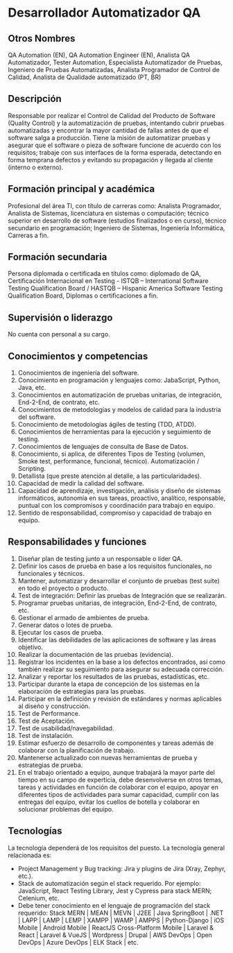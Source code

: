 # Desarrollador Automatizador QA

## Otros Nombres

QA Automation (EN), QA Automation Engineer (EN), Analista QA Automatizador, Tester Automation, Especialista Automatizador de Pruebas, Ingeniero de Pruebas Automatizadas, Analista Programador de Control de Calidad, Analista de Qualidade automatizado (PT, BR)

## Descripción

Responsable por realizar el Control de Calidad del Producto de Software (Quality Control) y la automatización de pruebas, intentando cubrir pruebas automatizadas y encontrar la mayor cantidad de fallas antes de que el software salga a producción.  Tiene la misión de automatizar pruebas y asegurar que el software o pieza de software funcione de acuerdo con los requisitos; trabaje con sus interfaces de la forma esperada, detectando en forma temprana defectos y evitando su propagación y llegada al cliente (interno o externo). 

## Formación principal y académica

Profesional del área TI, con título de carreras como: Analista Programador, Analista de Sistemas, licenciatura en sistemas o computación; técnico superior en desarrollo de software (estudios finalizados o en curso), técnico secundario en programación; Ingeniero de Sistemas, Ingeniería Informática,  Carreras a fin. 

## Formación secundaria

Persona diplomada o certificada en títulos como: diplomado de QA, Certificación Internacional en Testing - ISTQB – International Software Testing Qualification Board / HASTQB – Hispanic America Software Testing Qualification Board, Diplomas o certificaciones a fin. 

## Supervisión o liderazgo

No cuenta con personal a su cargo. 

## Conocimientos y competencias

1. Conocimientos de ingeniería del software. 
2. Conocimiento en programación y lenguajes como: JabaScript, Python, Java, etc. 
3. Conocimientos en automatización de pruebas unitarias, de integración, End-2-End, de contrato, etc. 
4. Conocimientos de metodologías y modelos de calidad para la industria del software. 
5. Conocimiento de metodologías ágiles de testing (TDD, ATDD). 
6. Conocimientos de herramientas para la ejecución y seguimiento de testing. 
7. Conocimientos de lenguajes de consulta de Base de Datos. 
8. Conocimiento, si aplica, de diferentes Tipos de Testing (volumen, Smoke test, performance, funcional, técnico). Automatización / Scripting. 
9. Detallista (que preste atención al detalle, a las particularidades). 
10. Capacidad de medir la calidad del software.
11. Capacidad de aprendizaje, investigación, análisis y diseño de sistemas informáticos, autonomía en sus tareas, proactivo, analítico, responsable, puntual con los compromisos y coordinación para trabajo en equipo. 
12.	Sentido de responsabilidad, compromiso y capacidad de trabajo en equipo. 

## Responsabilidades y funciones

1. Diseñar plan de testing junto a un responsable o líder QA. 
2. Definir los casos de prueba en base a los requisitos funcionales, no funcionales y técnicos. 
3. Mantener, automatizar y desarrollar el conjunto de pruebas (test suite) en todo el proyecto o producto.
4. Test de integración: Definir las pruebas de Integración que se realizarán. 
5. Programar pruebas unitarias, de integración, End-2-End, de contrato, etc. 
6. Gestionar el armado de ambientes de prueba. 
7. Generar datos o lotes de prueba. 
8. Ejecutar los casos de prueba. 
9. Identificar las debilidades de las aplicaciones de software y las áreas objetivo.
10. Realizar la documentación de las pruebas (evidencia). 
11. Registrar los incidentes en la base a los defectos encontrados, así como también realizar su seguimiento para asegurar su adecuada corrección. 
12. Analizar y reportar los resultados de las pruebas, estadísticas, etc. 
13. Participar durante la etapa de concepción de los sistemas en la elaboración de estrategias para las pruebas. 
14. Participar en la definición y revisión de estándares y normas aplicables al diseño y construcción. 
15. Test de Performance. 
16. Test de Aceptación. 
17. Test de usabilidad/navegabilidad. 
18. Test de instalación. 
19. Estimar esfuerzo de desarrollo de componentes y tareas además de colaborar con la planificación de trabajo.
20. Mantenerse actualizado con nuevas herramientas de prueba y estrategias de prueba.
21. En el trabajo orientado a equipo, aunque trabajará la mayor parte del tiempo en su campo de experticia, debe desenvolverse en otros temas, tareas y actividades en función de colaborar con el equipo, apoyar en diferentes tipos de actividades para sumar capacidad, cumplir con las entregas del equipo, evitar los cuellos de botella y colaborar en solucionar problemas del equipo. 

## Tecnologías

La tecnología dependerá de los requisitos del puesto. La tecnología general relacionada es:
- Project Management y Bug tracking: Jira y plugins de Jira (Xray, Zephyr, etc.). 
- Stack de automatización según el stack requerido. Por ejemplo: JavaScript, React Testing Library, Jest y Cypress para stack MERN; Celenium, etc. 
- Debe tener conocimiento en el lenguaje de programación del stack requerido: Stack MERN | MEAN | MEVN | J2EE | Java SpringBoot | .NET | LAPP | LAMP | LEMP | XAMPP | WAMP | AMPPS | Python-Django | iOS Mobile | Android Mobile | ReactJS Cross-Platform Mobile | Laravel & React | Laravel & VueJS | Wordpress | Drupal | AWS DevOps | Open DevOps | Azure DevOps | ELK Stack | etc. 